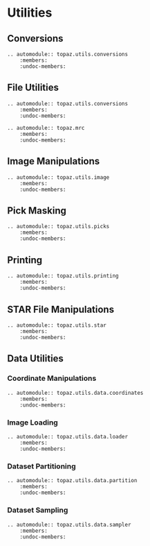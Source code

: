 # Utilities

## Conversions
```{eval-rst}
.. automodule:: topaz.utils.conversions
    :members:
    :undoc-members:
```

## File Utilities
```{eval-rst}
.. automodule:: topaz.utils.conversions
    :members:
    :undoc-members:
```


```{eval-rst}
.. automodule:: topaz.mrc
    :members:
    :undoc-members:
```


## Image Manipulations
```{eval-rst}
.. automodule:: topaz.utils.image
    :members:
    :undoc-members:
```

## Pick Masking
```{eval-rst}
.. automodule:: topaz.utils.picks
    :members:
    :undoc-members:
```

## Printing
```{eval-rst}
.. automodule:: topaz.utils.printing
    :members:
    :undoc-members:
```

## STAR File Manipulations
```{eval-rst}
.. automodule:: topaz.utils.star
    :members:
    :undoc-members:
```

## Data Utilities

### Coordinate Manipulations
```{eval-rst}
.. automodule:: topaz.utils.data.coordinates
    :members:
    :undoc-members:
```

### Image Loading
```{eval-rst}
.. automodule:: topaz.utils.data.loader
    :members:
    :undoc-members:
```

### Dataset Partitioning
```{eval-rst}
.. automodule:: topaz.utils.data.partition
    :members:
    :undoc-members:
```

### Dataset Sampling
```{eval-rst}
.. automodule:: topaz.utils.data.sampler
    :members:
    :undoc-members:
```